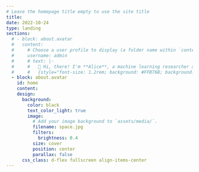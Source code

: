 ```yaml
---
# Leave the homepage title empty to use the site title
title:
date: 2022-10-24
type: landing
sections:
  # - block: about.avatar
  #   content:
  #     # Choose a user profile to display (a folder name within `content/authors/`)
  #     username: admin
  #     # text: |-
  #     #   👋 Hi, there! I'm **Alice**, a machine learning researcher at Netflix.
  #     #   {style="font-size: 1.2rem; background: #FFB76B; background: linear-gradient(to right, #FFB76B 0%, #FFA73D 30%, #FF7C00 60%, #FF7F04 100%); -webkit-background-clip: text; -webkit-text-fill-color: transparent;"
  - block: about.avatar
    id: home
    content:
    design:
      background:
        color: black
        text_color_light: true
        image:
          # Add your image background to `assets/media/`.
          filename: space.jpg
          filters:
            brightness: 0.4
          size: cover
          position: center
          parallax: false
      css_class: d-flex fullscreen align-items-center
---
```


